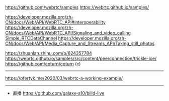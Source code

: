 https://github.com/webrtc/samples
https://webrtc.github.io/samples/

https://developer.mozilla.org/zh-CN/docs/Web/API/WebRTC_API#interoperability
https://developer.mozilla.org/zh-CN/docs/Web/API/WebRTC_API/Signaling_and_video_calling
[Simple_RTCDataChannel](https://developer.mozilla.org/zh-CN/docs/Web/API/WebRTC_API/Simple_RTCDataChannel_sample)
https://developer.mozilla.org/zh-CN/docs/Web/API/Media_Capture_and_Streams_API/Taking_still_photos

https://zhuanlan.zhihu.com/p/624357784
https://webrtc.github.io/samples/src/content/peerconnection/trickle-ice/
https://github.com/coturn/coturn (c)

--- 
https://pfertyk.me/2020/03/webrtc-a-working-example/


--- 
- 直播 https://github.com/galaxy-s10/billd-live



